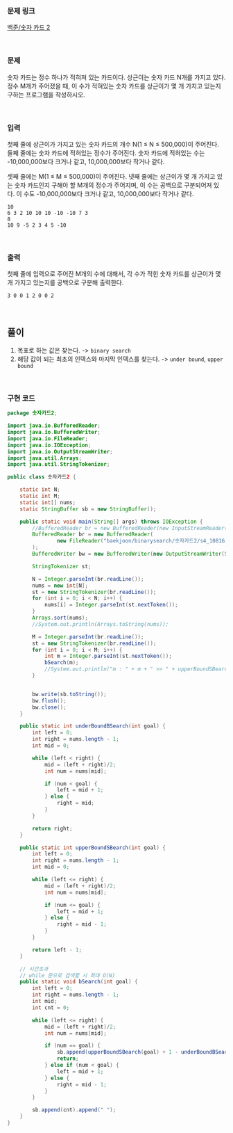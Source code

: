 ### 문제 링크

[백준/숫자 카드 2](https://www.acmicpc.net/problem/10816)

<br>

### 문제

숫자 카드는 정수 하나가 적혀져 있는 카드이다. 상근이는 숫자 카드 N개를 가지고 있다. 정수 M개가 주어졌을 때, 이 수가 적혀있는 숫자 카드를 상근이가 몇 개 가지고 있는지 구하는 프로그램을 작성하시오.

<br>

### 입력

첫째 줄에 상근이가 가지고 있는 숫자 카드의 개수 N(1 ≤ N ≤ 500,000)이 주어진다. 둘째 줄에는 숫자 카드에 적혀있는 정수가 주어진다. 숫자 카드에 적혀있는 수는 -10,000,000보다 크거나 같고, 10,000,000보다 작거나 같다.

셋째 줄에는 M(1 ≤ M ≤ 500,000)이 주어진다. 넷째 줄에는 상근이가 몇 개 가지고 있는 숫자 카드인지 구해야 할 M개의 정수가 주어지며, 이 수는 공백으로 구분되어져 있다. 이 수도 -10,000,000보다 크거나 같고, 10,000,000보다 작거나 같다.

```
10
6 3 2 10 10 10 -10 -10 7 3
8
10 9 -5 2 3 4 5 -10
```

<br>

### 출력

첫째 줄에 입력으로 주어진 M개의 수에 대해서, 각 수가 적힌 숫자 카드를 상근이가 몇 개 가지고 있는지를 공백으로 구분해 출력한다.

```
3 0 0 1 2 0 0 2
```

<br>

## 풀이

1. 목표로 하는 값은 찾는다. -> `binary search`
2. 해당 값이 되는 최초의 인덱스와 마지막 인덱스를 찾는다. -> `under bound`, `upper bound`

<br>

### 구현 코드

```java
package 숫자카드2;

import java.io.BufferedReader;
import java.io.BufferedWriter;
import java.io.FileReader;
import java.io.IOException;
import java.io.OutputStreamWriter;
import java.util.Arrays;
import java.util.StringTokenizer;

public class 숫자카드2 {

    static int N;
    static int M;
    static int[] nums;
    static StringBuffer sb = new StringBuffer();

    public static void main(String[] args) throws IOException {
        //BufferedReader br = new BufferedReader(new InputStreamReader(System.in));
        BufferedReader br = new BufferedReader(
                new FileReader("baekjoon/binarysearch/숫자카드2/s4_10816.txt")
        );
        BufferedWriter bw = new BufferedWriter(new OutputStreamWriter(System.out));

        StringTokenizer st;

        N = Integer.parseInt(br.readLine());
        nums = new int[N];
        st = new StringTokenizer(br.readLine());
        for (int i = 0; i < N; i++) {
            nums[i] = Integer.parseInt(st.nextToken());
        }
        Arrays.sort(nums);
        //System.out.println(Arrays.toString(nums));

        M = Integer.parseInt(br.readLine());
        st = new StringTokenizer(br.readLine());
        for (int i = 0; i < M; i++) {
            int m = Integer.parseInt(st.nextToken());
            bSearch(m);
            //System.out.println("m : " + m + " >> " + upperBoundSBearch(m) + ", " + underBoundBSearch(m));
        }


        bw.write(sb.toString());
        bw.flush();
        bw.close();
    }

    public static int underBoundBSearch(int goal) {
        int left = 0;
        int right = nums.length - 1;
        int mid = 0;

        while (left < right) {
            mid = (left + right)/2;
            int num = nums[mid];

            if (num < goal) {
                left = mid + 1;
            } else {
                right = mid;
            }
        }

        return right;
    }

    public static int upperBoundSBearch(int goal) {
        int left = 0;
        int right = nums.length - 1;
        int mid = 0;

        while (left <= right) {
            mid = (left + right)/2;
            int num = nums[mid];

            if (num <= goal) {
                left = mid + 1;
            } else {
                right = mid - 1;
            }
        }

        return left - 1;
    }

    // 시간초과
    // while 문으로 검색할 시 최대 O(N)
    public static void bSearch(int goal) {
        int left = 0;
        int right = nums.length - 1;
        int mid;
        int cnt = 0;

        while (left <= right) {
            mid = (left + right)/2;
            int num = nums[mid];

            if (num == goal) {
                sb.append(upperBoundSBearch(goal) + 1 - underBoundBSearch(goal)).append(" ");
                return;
            } else if (num < goal) {
                left = mid + 1;
            } else {
                right = mid - 1;
            }
        }

        sb.append(cnt).append(" ");
    }
}
```